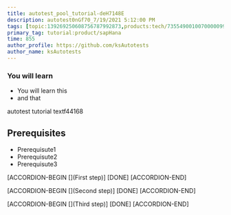 ```yaml
---
title: autotest_pool_tutorial-deH7148E
description: autotest0nGf70_7/19/2021 5:12:00 PM
tags: [topic:139269250608756787992873,products:tech/73554900100700000996,tutorial:experience/advanced]
primary_tag: tutorial:product/sapHana
time: 855
author_profile: https://github.com/ksAutotests
author_name: ksAutotests
---
```

### You will learn
- You will learn this
- and that

autotest tutorial textf44168

## Prerequisites
- Prerequisute1
- Prerequisute2
- Prerequisute3

[ACCORDION-BEGIN [](First step)]
[DONE]
[ACCORDION-END]

[ACCORDION-BEGIN [](Second step)]
[DONE]
[ACCORDION-END]

[ACCORDION-BEGIN [](Third step)]
[DONE]
[ACCORDION-END]

